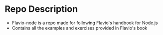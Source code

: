 # Repo Description

- Flavio-node is a repo made for following Flavio's handbook for Node.js
- Contains all the examples and exercises provided in Flavio's book